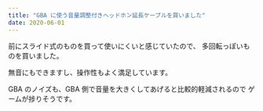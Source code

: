 ```yaml
---
title: "GBA に使う音量調整付きヘッドホン延長ケーブルを買いました"
date: 2020-06-01
---
```


前にスライド式のものを買って使いにくいと感じていたので、
多回転っぽいものを買いました。

無音にもできますし、操作性もよく満足しています。

GBA のノイズも、GBA 側で音量を大きくしてあげると比較的軽減されるので
ゲームが捗りそうです。

